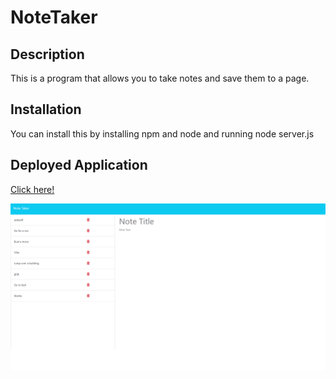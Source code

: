 # NoteTaker

## Description

This is a program that allows you to take notes and save them to a page.

## Installation

You can install this by installing npm and node and running node server.js

## Deployed Application

[Click here!](https://bunggoylearn.github.io/NoteTaker)

![Screenshot](screenshot.png)
